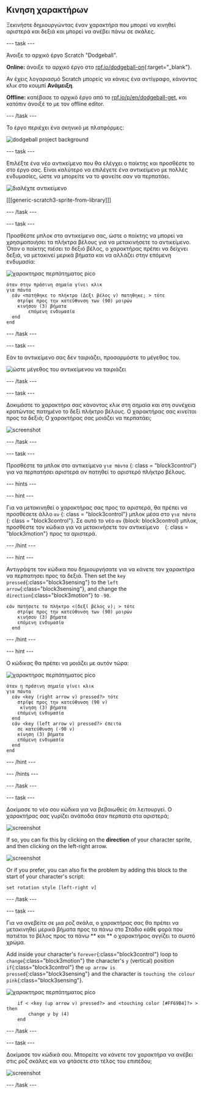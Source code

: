 ## Κινηση χαρακτήρων

Ξεκινήστε δημιουργώντας έναν χαρακτήρα που μπορεί να κινηθεί αριστερά και δεξιά και μπορεί να ανέβει πάνω σε σκάλες.

\--- task \---

Άνοιξε το αρχικό έργο Scratch "Dodgeball".

**Online:** άνοιξε το αρχικό έργο στο [rpf.io/dodgeball-on](http://rpf.io/dodgeball-on){:target="_blank"}.

Αν έχεις λογαριασμό Scratch μπορείς να κάνεις ένα αντίγραφο, κάνοντας κλικ στο κουμπί **Ανάμειξη**.

**Offline:** κατέβασε το αρχικό έργο από το [rpf.io/p/en/dodgeball-get](http://rpf.io/p/en/dodgeball-get), και κατόπιν άνοιξέ το με τον offline editor.

\--- /task \---

Το έργο περιέχει ένα σκηνικό με πλατφόρμες:

![dodgeball project background](images/dodge-background.png)

\--- task \---

Επιλέξτε ένα νέο αντικείμενο που θα ελέγχει ο παίκτης και προσθέστε το στο έργο σας. Είναι καλύτερο να επιλέγετε ένα αντικείμενο με πολλές ενδυμασίες, ώστε να μπορείτε να το φανείτε σαν να περπατάει.

![διαλέχτε αντικείμενο](images/dodge-characters.png)

[[[generic-scratch3-sprite-from-library]]]

\--- /task \---

\--- task \---

Προσθέστε μπλοκ στο αντικείμενο σας, ώστε ο παίκτης να μπορεί να χρησιμοποιήσει τα πλήκτρα βέλους για να μετακινήσετε το αντικείμενο. Όταν ο παίκτης πιέσει το δεξιό βέλος, ο χαρακτήρας πρέπει να δείχνει δεξιά, να μετακινεί μερικά βήματα και να αλλάζει στην επόμενη ενδυμασία:

![χαρακτηρας περπάτηματος pico](images/pico_walking_sprite.png)

```blocks3
όταν στην πράσινη σημαία γίνει κλικ
για πάντα 
  εάν <πατήθηκε το πλήκτρο (Δεξι βέλος v) πατηθηκε; > τότε 
    στρίψε προς την κατεύθυνση των (90) μοιρών 
    κινήσου (3) βήματα
        επόμενη ενδυμασία
  end 
end
```

\--- /task \---

\--- task \---

Εάν tο αντικείμενο σας δεν ταιριάζει, προσαρμόστε το μέγεθος του.

![ώστε μέγεθος του αντικείμενοu να ταιριάζει](images/dodge-sprite-size-annotated.png)

\--- /task \---

\--- task \---

Δοκιμάστε το χαρακτήρα σας κάνοντας κλικ στη σημαία και στη συνέχεια κρατώντας πατημένο το δεξί πλήκτρο βέλους. Ο χαρακτήρας σας κινείται προς τα δεξιά; Ο χαρακτήρας σας μοιάζει να περπατάει;

![screenshot](images/dodge-walking.png)

\--- /task \---

\--- task \---

Προσθέστε τα μπλοκ στο αντικείμενο ` για πάντα ` {: class = "block3control"} για να περπατήσει αριστερά αν πατηθεί το αριστερό πλήκτρο βέλους.

\--- hints \---

\--- hint \---

Για να μετακινηθεί ο χαρακτήρας σας προς τα αριστερά, θα πρέπει να προσθέσετε άλλο ` αν ` {: class = "block3control"} μπλοκ μέσα στο ` για πάντα ` {: class = "block3control"}. Σε αυτό το νέο ` αν ` {block: block3control} μπλοκ, προσθέστε τον κώδικα για να μετακινήσετε τον αντικείμενο ` ` {: class = "block3motion"} προς τα αριστερά.

\--- /hint \---

\--- hint \---

Αντιγράψτε τον κώδικα που δημιουργήσατε για να κάνετε τον χαρακτήρα να περπατησει προς τα δεξιά. Then set the `key pressed`{:class="block3sensing"} to the `left arrow`{:class="block3sensing"}, and change the `direction`{:class="block3motion"} to `-90`.

```blocks3
εάν πατήσετε το πλήκτρο <(δεξί βέλος v); > τότε 
    στρίψε προς την κατεύθυνση των (90) μοιρών 
    κινήσου (3) βήματα
    επόμενη ενδυμασία
  end
```

\--- /hint \---

\--- hint \---

Ο κώδικας θα πρέπει να μοιάζει με αυτόν τώρα:

![χαρακτηρας περπάτηματος pico](images/pico_walking_sprite.png)

```blocks3
όταν η πράσινη σημαία γίνει κλικ
για πάντα 
  εάν <key (right arrow v) pressed?> τότε 
    στρίψε προς την κατεύθυνση (90 v)
     κίνηση (3) βήματα
    επόμενη ενδυμασία
  end
  εάν <key (left arrow v) pressed?> έπειτα 
    σε κατεύθυνση (-90 v)
    κίνηση (3) βήματα
    επόμενη ενδυμασία
  end
end
```

\--- /hint \---

\--- /hints \---

\--- /task \---

\--- task \---

Δοκίμασε το νέο σου κώδικα για να βεβαιωθείς ότι λειτουργεί. Ο χαρακτήρας σας γυρίζει ανάποδα όταν περπατά στα αριστερά;

![screenshot](images/dodge-upside-down.png)

If so, you can fix this by clicking on the **direction** of your character sprite, and then clicking on the left-right arrow.

![screenshot](images/dodge-left-right-annotated.png)

Or if you prefer, you can also fix the problem by adding this block to the start of your character's script:

```blocks3
set rotation style [left-right v]
```

\--- /task \---

\--- task \---

Για να ανεβείτε σε μια ροζ σκάλα, ο χαρακτήρας σας θα πρέπει να μετακινηθεί μερικά βήματα προς τα πάνω στο Στάδιο κάθε φορά που πατιέται το βέλος προς τα πάνω ** και ** ο χαρακτήρας αγγίζει το σωστό χρώμα.

Add inside your character's `forever`{:class="block3control"} loop to `change`{:class="block3motion"} the character's `y` (vertical) position `if`{:class="block3control"} the `up arrow is pressed`{:class="block3sensing"} and the character is `touching the colour pink`{:class="block3sensing"}.

![χαρακτηρας περπάτηματος pico](images/pico_walking_sprite.png)

```blocks3
    if < <key (up arrow v) pressed?> and <touching color [#FF69B4]?> > then
        change y by (4)
    end
```

\--- /task \---

\--- task \---

Δοκίμασε τον κώδικά σου. Μπορείτε να κάνετε τον χαρακτήρα να ανέβει στις ροζ σκάλες και να φτάσετε στο τέλος του επιπέδου;

![screenshot](images/dodge-test-character.png)

\--- /task \---
